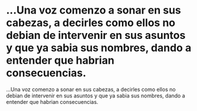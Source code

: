 # ...Una voz comenzo a sonar en sus cabezas, a decirles como ellos no debian de intervenir en sus asuntos y que ya sabia sus nombres, dando a entender que habrian consecuencias.

...Una voz comenzo a sonar en sus cabezas, a decirles como ellos no debian de intervenir en sus asuntos y que ya sabia sus nombres, dando a entender que habrian consecuencias.

